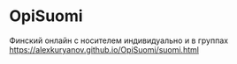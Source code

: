 # OpiSuomi
Финский онлайн с носителем индивидуально и в группах
https://alexkuryanov.github.io/OpiSuomi/suomi.html
